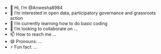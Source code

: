 - 👋 Hi, I’m @Anwesha8984
- 👀 I’m interested in open data, participatory governance and grassroots action
- 🌱 I’m currently learning how to do basic coding
- 💞️ I’m looking to collaborate on ...
- 📫 How to reach me ...
- 😄 Pronouns: ...
- ⚡ Fun fact: ...

<!---
Anwesha8984/Anwesha8984 is a ✨ special ✨ repository because its `README.md` (this file) appears on your GitHub profile.
You can click the Preview link to take a look at your changes.
--->
